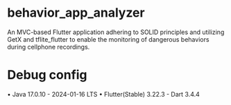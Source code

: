 # behavior_app_analyzer
An MVC-based Flutter application adhering to SOLID principles and utilizing GetX and tflite_flutter to enable the monitoring of dangerous behaviors during cellphone recordings.

# Debug config
• Java 17.0.10 - 2024-01-16 LTS    • Flutter(Stable) 3.22.3 - Dart 3.4.4
